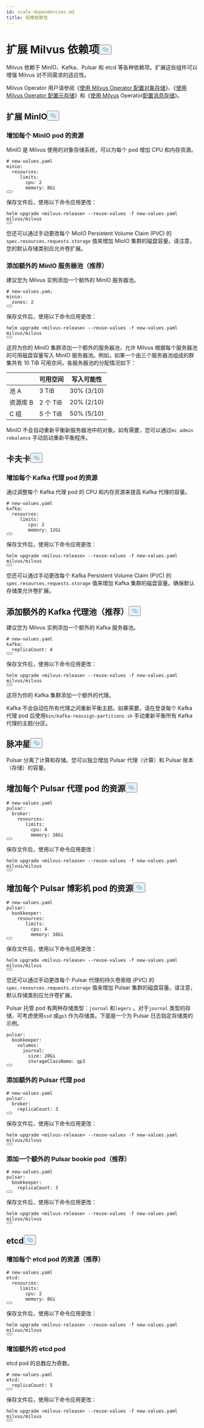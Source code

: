 ```yaml
---
id: scale-dependencies.md
title: 规模依赖性
---
```

<h1 id="Scale-Milvus-Dependencies" class="common-anchor-header">扩展 Milvus 依赖项<button data-href="#Scale-Milvus-Dependencies" class="anchor-icon" translate="no">
      <svg translate="no"
        aria-hidden="true"
        focusable="false"
        height="20"
        version="1.1"
        viewBox="0 0 16 16"
        width="16"
      >
        <path
          fill="#0092E4"
          fill-rule="evenodd"
          d="M4 9h1v1H4c-1.5 0-3-1.69-3-3.5S2.55 3 4 3h4c1.45 0 3 1.69 3 3.5 0 1.41-.91 2.72-2 3.25V8.59c.58-.45 1-1.27 1-2.09C10 5.22 8.98 4 8 4H4c-.98 0-2 1.22-2 2.5S3 9 4 9zm9-3h-1v1h1c1 0 2 1.22 2 2.5S13.98 12 13 12H9c-.98 0-2-1.22-2-2.5 0-.83.42-1.64 1-2.09V6.25c-1.09.53-2 1.84-2 3.25C6 11.31 7.55 13 9 13h4c1.45 0 3-1.69 3-3.5S14.5 6 13 6z"
        ></path>
      </svg>
    </button></h1><p>Milvus 依赖于 MinIO、Kafka、Pulsar 和 etcd 等各种依赖项。扩展这些组件可以增强 Milvus 对不同需求的适应性。</p>
<div class="alert note">
<p>Milvus Operator 用户请参阅《<a href="/docs/zh/object_storage_operator.md">使用 Milvus Operator 配置对象存储</a>》、《<a href="/docs/zh/meta_storage_operator.md">使用 Milvus Operator 配置元存储</a>》和《<a href="/docs/zh/message_storage_operator.md">使用 Milvus</a> Operator<a href="/docs/zh/message_storage_operator.md">配置消息存储</a>》。</p>
</div>
<h2 id="Scale-MinIO" class="common-anchor-header">扩展 MinIO<button data-href="#Scale-MinIO" class="anchor-icon" translate="no">
      <svg translate="no"
        aria-hidden="true"
        focusable="false"
        height="20"
        version="1.1"
        viewBox="0 0 16 16"
        width="16"
      >
        <path
          fill="#0092E4"
          fill-rule="evenodd"
          d="M4 9h1v1H4c-1.5 0-3-1.69-3-3.5S2.55 3 4 3h4c1.45 0 3 1.69 3 3.5 0 1.41-.91 2.72-2 3.25V8.59c.58-.45 1-1.27 1-2.09C10 5.22 8.98 4 8 4H4c-.98 0-2 1.22-2 2.5S3 9 4 9zm9-3h-1v1h1c1 0 2 1.22 2 2.5S13.98 12 13 12H9c-.98 0-2-1.22-2-2.5 0-.83.42-1.64 1-2.09V6.25c-1.09.53-2 1.84-2 3.25C6 11.31 7.55 13 9 13h4c1.45 0 3-1.69 3-3.5S14.5 6 13 6z"
        ></path>
      </svg>
    </button></h2><h3 id="Increase-resources-per-MinIO-pod" class="common-anchor-header">增加每个 MinIO pod 的资源</h3><p>MinIO 是 Milvus 使用的对象存储系统，可以为每个 pod 增加 CPU 和内存资源。</p>
<pre><code translate="no" class="language-yaml"><span class="hljs-comment"># new-values.yaml</span>
<span class="hljs-attr">minio:</span>
  <span class="hljs-attr">resources:</span>
     <span class="hljs-attr">limits:</span>
       <span class="hljs-attr">cpu:</span> <span class="hljs-number">2</span>
       <span class="hljs-attr">memory:</span> <span class="hljs-string">8Gi</span>
<button class="copy-code-btn"></button></code></pre>
<p>保存文件后，使用以下命令应用更改：</p>
<pre><code translate="no" class="language-shell">helm upgrade &lt;milvus-release&gt; --reuse-values -f new-values.yaml milvus/milvus
<button class="copy-code-btn"></button></code></pre>
<p>您还可以通过手动更改每个 MioIO Persistent Volume Claim (PVC) 的<code translate="no">spec.resources.requests.storage</code> 值来增加 MioIO 集群的磁盘容量。请注意，您的默认存储类别应允许卷扩展。</p>
<h3 id="Add-an-extra-MinIO-server-pool-Recommended" class="common-anchor-header">添加额外的 MinIO 服务器池（推荐）</h3><p>建议您为 Milvus 实例添加一个额外的 MinIO 服务器池。</p>
<pre><code translate="no" class="language-yaml"><span class="hljs-comment"># new-values.yam;</span>
<span class="hljs-attr">minio:</span>
  <span class="hljs-attr">zones:</span> <span class="hljs-number">2</span>
<button class="copy-code-btn"></button></code></pre>
<p>保存文件后，使用以下命令应用更改：</p>
<pre><code translate="no" class="language-shell">helm upgrade &lt;milvus-release&gt; --reuse-values -f new-values.yaml milvus/milvus
<button class="copy-code-btn"></button></code></pre>
<p>这将为你的 MinIO 集群添加一个额外的服务器池，允许 Milvus 根据每个服务器池的可用磁盘容量写入 MinIO 服务器池。例如，如果一个由三个服务器池组成的群集共有 10 TiB 可用空间，各服务器池的分配情况如下：</p>
<table>
<thead>
<tr><th></th><th>可用空间</th><th>写入可能性</th></tr>
</thead>
<tbody>
<tr><td>池 A</td><td>3 TiB</td><td>30% (3/10)</td></tr>
<tr><td>资源库 B</td><td>2 个 TiB</td><td>20% (2/10)</td></tr>
<tr><td>C 组</td><td>5 个 TiB</td><td>50% (5/10)</td></tr>
</tbody>
</table>
<div class="alert note">
<p>MinIO 不会自动重新平衡新服务器池中的对象。如有需要，您可以通过<code translate="no">mc admin rebalance</code> 手动启动重新平衡程序。</p>
</div>
<h2 id="Kafka" class="common-anchor-header">卡夫卡<button data-href="#Kafka" class="anchor-icon" translate="no">
      <svg translate="no"
        aria-hidden="true"
        focusable="false"
        height="20"
        version="1.1"
        viewBox="0 0 16 16"
        width="16"
      >
        <path
          fill="#0092E4"
          fill-rule="evenodd"
          d="M4 9h1v1H4c-1.5 0-3-1.69-3-3.5S2.55 3 4 3h4c1.45 0 3 1.69 3 3.5 0 1.41-.91 2.72-2 3.25V8.59c.58-.45 1-1.27 1-2.09C10 5.22 8.98 4 8 4H4c-.98 0-2 1.22-2 2.5S3 9 4 9zm9-3h-1v1h1c1 0 2 1.22 2 2.5S13.98 12 13 12H9c-.98 0-2-1.22-2-2.5 0-.83.42-1.64 1-2.09V6.25c-1.09.53-2 1.84-2 3.25C6 11.31 7.55 13 9 13h4c1.45 0 3-1.69 3-3.5S14.5 6 13 6z"
        ></path>
      </svg>
    </button></h2><h3 id="Increase-resource-per-Kafka-broker-pod" class="common-anchor-header">增加每个 Kafka 代理 pod 的资源</h3><p>通过调整每个 Kafka 代理 pod 的 CPU 和内存资源来提高 Kafka 代理的容量。</p>
<pre><code translate="no" class="language-yaml"><span class="hljs-comment"># new-values.yaml</span>
<span class="hljs-attr">kafka:</span>
  <span class="hljs-attr">resources:</span>
     <span class="hljs-attr">limits:</span>
        <span class="hljs-attr">cpu:</span> <span class="hljs-number">2</span>
        <span class="hljs-attr">memory:</span> <span class="hljs-string">12Gi</span>
<button class="copy-code-btn"></button></code></pre>
<p>保存文件后，使用以下命令应用更改：</p>
<pre><code translate="no" class="language-bash">helm upgrade &lt;milvus-release&gt; --reuse-values -f new-values.yaml milvus/milvus
<button class="copy-code-btn"></button></code></pre>
<p>您还可以通过手动更改每个 Kafka Persistent Volume Claim (PVC) 的<code translate="no">spec.resources.requests.storage</code> 值来增加 Kafka 集群的磁盘容量。确保默认存储类允许卷扩展。</p>
<h2 id="Add-an-extra-Kafka-broker-pool-Recommended" class="common-anchor-header">添加额外的 Kafka 代理池（推荐）<button data-href="#Add-an-extra-Kafka-broker-pool-Recommended" class="anchor-icon" translate="no">
      <svg translate="no"
        aria-hidden="true"
        focusable="false"
        height="20"
        version="1.1"
        viewBox="0 0 16 16"
        width="16"
      >
        <path
          fill="#0092E4"
          fill-rule="evenodd"
          d="M4 9h1v1H4c-1.5 0-3-1.69-3-3.5S2.55 3 4 3h4c1.45 0 3 1.69 3 3.5 0 1.41-.91 2.72-2 3.25V8.59c.58-.45 1-1.27 1-2.09C10 5.22 8.98 4 8 4H4c-.98 0-2 1.22-2 2.5S3 9 4 9zm9-3h-1v1h1c1 0 2 1.22 2 2.5S13.98 12 13 12H9c-.98 0-2-1.22-2-2.5 0-.83.42-1.64 1-2.09V6.25c-1.09.53-2 1.84-2 3.25C6 11.31 7.55 13 9 13h4c1.45 0 3-1.69 3-3.5S14.5 6 13 6z"
        ></path>
      </svg>
    </button></h2><p>建议您为 Milvus 实例添加一个额外的 Kafka 服务器池。</p>
<pre><code translate="no" class="language-yaml"><span class="hljs-comment"># new-values.yaml</span>
<span class="hljs-attr">kafka:</span>
  <span class="hljs-attr">replicaCount:</span> <span class="hljs-number">4</span>
<button class="copy-code-btn"></button></code></pre>
<p>保存文件后，使用以下命令应用更改：</p>
<pre><code translate="no" class="language-shell">helm upgrade &lt;milvus-release&gt; --reuse-values -f new-values.yaml milvus/milvus
<button class="copy-code-btn"></button></code></pre>
<p>这将为你的 Kafka 集群添加一个额外的代理。</p>
<div class="alert note">
<p>Kafka 不会自动在所有代理之间重新平衡主题。如果需要，请在登录每个 Kafka 代理 pod 后使用<code translate="no">bin/kafka-reassign-partitions.sh</code> 手动重新平衡所有 Kafka 代理的主题/分区。</p>
</div>
<h2 id="Pulsar" class="common-anchor-header">脉冲星<button data-href="#Pulsar" class="anchor-icon" translate="no">
      <svg translate="no"
        aria-hidden="true"
        focusable="false"
        height="20"
        version="1.1"
        viewBox="0 0 16 16"
        width="16"
      >
        <path
          fill="#0092E4"
          fill-rule="evenodd"
          d="M4 9h1v1H4c-1.5 0-3-1.69-3-3.5S2.55 3 4 3h4c1.45 0 3 1.69 3 3.5 0 1.41-.91 2.72-2 3.25V8.59c.58-.45 1-1.27 1-2.09C10 5.22 8.98 4 8 4H4c-.98 0-2 1.22-2 2.5S3 9 4 9zm9-3h-1v1h1c1 0 2 1.22 2 2.5S13.98 12 13 12H9c-.98 0-2-1.22-2-2.5 0-.83.42-1.64 1-2.09V6.25c-1.09.53-2 1.84-2 3.25C6 11.31 7.55 13 9 13h4c1.45 0 3-1.69 3-3.5S14.5 6 13 6z"
        ></path>
      </svg>
    </button></h2><p>Pulsar 分离了计算和存储。您可以独立增加 Pulsar 代理（计算）和 Pulsar 账本（存储）的容量。</p>
<h2 id="Increase-resources-per-Pulsar-broker-pod" class="common-anchor-header">增加每个 Pulsar 代理 pod 的资源<button data-href="#Increase-resources-per-Pulsar-broker-pod" class="anchor-icon" translate="no">
      <svg translate="no"
        aria-hidden="true"
        focusable="false"
        height="20"
        version="1.1"
        viewBox="0 0 16 16"
        width="16"
      >
        <path
          fill="#0092E4"
          fill-rule="evenodd"
          d="M4 9h1v1H4c-1.5 0-3-1.69-3-3.5S2.55 3 4 3h4c1.45 0 3 1.69 3 3.5 0 1.41-.91 2.72-2 3.25V8.59c.58-.45 1-1.27 1-2.09C10 5.22 8.98 4 8 4H4c-.98 0-2 1.22-2 2.5S3 9 4 9zm9-3h-1v1h1c1 0 2 1.22 2 2.5S13.98 12 13 12H9c-.98 0-2-1.22-2-2.5 0-.83.42-1.64 1-2.09V6.25c-1.09.53-2 1.84-2 3.25C6 11.31 7.55 13 9 13h4c1.45 0 3-1.69 3-3.5S14.5 6 13 6z"
        ></path>
      </svg>
    </button></h2><pre><code translate="no" class="language-yaml"><span class="hljs-comment"># new-values.yaml</span>
<span class="hljs-attr">pulsar:</span>
  <span class="hljs-attr">broker:</span>
    <span class="hljs-attr">resources:</span>
       <span class="hljs-attr">limits:</span>
         <span class="hljs-attr">cpu:</span> <span class="hljs-number">4</span>
         <span class="hljs-attr">memory:</span> <span class="hljs-string">16Gi</span>
<button class="copy-code-btn"></button></code></pre>
<p>保存文件后，使用以下命令应用更改：</p>
<pre><code translate="no" class="language-shell">helm upgrade &lt;milvus-release&gt; --reuse-values -f new-values.yaml milvus/milvus
<button class="copy-code-btn"></button></code></pre>
<h2 id="Increase-resources-per-Pulsar-bookie-pod" class="common-anchor-header">增加每个 Pulsar 博彩机 pod 的资源<button data-href="#Increase-resources-per-Pulsar-bookie-pod" class="anchor-icon" translate="no">
      <svg translate="no"
        aria-hidden="true"
        focusable="false"
        height="20"
        version="1.1"
        viewBox="0 0 16 16"
        width="16"
      >
        <path
          fill="#0092E4"
          fill-rule="evenodd"
          d="M4 9h1v1H4c-1.5 0-3-1.69-3-3.5S2.55 3 4 3h4c1.45 0 3 1.69 3 3.5 0 1.41-.91 2.72-2 3.25V8.59c.58-.45 1-1.27 1-2.09C10 5.22 8.98 4 8 4H4c-.98 0-2 1.22-2 2.5S3 9 4 9zm9-3h-1v1h1c1 0 2 1.22 2 2.5S13.98 12 13 12H9c-.98 0-2-1.22-2-2.5 0-.83.42-1.64 1-2.09V6.25c-1.09.53-2 1.84-2 3.25C6 11.31 7.55 13 9 13h4c1.45 0 3-1.69 3-3.5S14.5 6 13 6z"
        ></path>
      </svg>
    </button></h2><pre><code translate="no" class="language-yaml"><span class="hljs-comment"># new-values.yaml</span>
<span class="hljs-attr">pulsar:</span>
  <span class="hljs-attr">bookkeeper:</span>
    <span class="hljs-attr">resources:</span>
       <span class="hljs-attr">limits:</span>
         <span class="hljs-attr">cpu:</span> <span class="hljs-number">4</span>
         <span class="hljs-attr">memory:</span> <span class="hljs-string">16Gi</span>
<button class="copy-code-btn"></button></code></pre>
<p>保存文件后，使用以下命令应用更改：</p>
<pre><code translate="no" class="language-shell">helm upgrade &lt;milvus-release&gt; --reuse-values -f new-values.yaml milvus/milvus
<button class="copy-code-btn"></button></code></pre>
<p>您还可以通过手动更改每个 Pulsar 代理的持久卷索赔 (PVC) 的<code translate="no">spec.resources.requests.storage</code> 值来增加 Pulsar 集群的磁盘容量。请注意，默认存储类别应允许卷扩展。</p>
<p>Pulsar 托管 pod 有两种存储类型：<code translate="no">journal</code> 和<code translate="no">legers</code> 。对于<code translate="no">journal</code> 类型的存储，可考虑使用<code translate="no">ssd</code> 或<code translate="no">gp3</code> 作为存储类。下面是一个为 Pulsar 日志指定存储类的示例。</p>
<pre><code translate="no"><span class="hljs-attr">pulsar:</span>
  <span class="hljs-attr">bookkeeper:</span>
    <span class="hljs-attr">volumes:</span>
      <span class="hljs-attr">journal:</span>
        <span class="hljs-attr">size:</span> <span class="hljs-string">20Gi</span>
        <span class="hljs-attr">storageClassName:</span> <span class="hljs-string">gp3</span>
<button class="copy-code-btn"></button></code></pre>
<h3 id="Add-an-extra-Pulsar-broker-pod" class="common-anchor-header">添加额外的 Pulsar 代理 pod</h3><pre><code translate="no" class="language-yaml"><span class="hljs-comment"># new-values.yaml</span>
<span class="hljs-attr">pulsar:</span>
  <span class="hljs-attr">broker:</span>
    <span class="hljs-attr">replicaCount:</span> <span class="hljs-number">3</span>
<button class="copy-code-btn"></button></code></pre>
<p>保存文件后，使用以下命令应用更改：</p>
<pre><code translate="no" class="language-shell">helm upgrade &lt;milvus-release&gt; --reuse-values -f new-values.yaml milvus/milvus
<button class="copy-code-btn"></button></code></pre>
<h3 id="Add-an-extra-Pulsar-bookie-pod-Recommended" class="common-anchor-header">添加一个额外的 Pulsar bookie pod（推荐）</h3><pre><code translate="no" class="language-yaml"><span class="hljs-comment"># new-values.yaml</span>
<span class="hljs-attr">pulsar:</span>
  <span class="hljs-attr">bookkeeper:</span>
    <span class="hljs-attr">replicaCount:</span> <span class="hljs-number">3</span>
<button class="copy-code-btn"></button></code></pre>
<p>保存文件后，使用以下命令应用更改：</p>
<pre><code translate="no" class="language-shell">helm upgrade &lt;milvus-release&gt; --reuse-values -f new-values.yaml milvus/milvus
<button class="copy-code-btn"></button></code></pre>
<h2 id="etcd" class="common-anchor-header">etcd<button data-href="#etcd" class="anchor-icon" translate="no">
      <svg translate="no"
        aria-hidden="true"
        focusable="false"
        height="20"
        version="1.1"
        viewBox="0 0 16 16"
        width="16"
      >
        <path
          fill="#0092E4"
          fill-rule="evenodd"
          d="M4 9h1v1H4c-1.5 0-3-1.69-3-3.5S2.55 3 4 3h4c1.45 0 3 1.69 3 3.5 0 1.41-.91 2.72-2 3.25V8.59c.58-.45 1-1.27 1-2.09C10 5.22 8.98 4 8 4H4c-.98 0-2 1.22-2 2.5S3 9 4 9zm9-3h-1v1h1c1 0 2 1.22 2 2.5S13.98 12 13 12H9c-.98 0-2-1.22-2-2.5 0-.83.42-1.64 1-2.09V6.25c-1.09.53-2 1.84-2 3.25C6 11.31 7.55 13 9 13h4c1.45 0 3-1.69 3-3.5S14.5 6 13 6z"
        ></path>
      </svg>
    </button></h2><h3 id="Increase-resources-per-etcd-pod-recommended" class="common-anchor-header">增加每个 etcd pod 的资源（推荐）</h3><pre><code translate="no" class="language-yaml"><span class="hljs-comment"># new-values.yaml</span>
<span class="hljs-attr">etcd:</span>
  <span class="hljs-attr">resources:</span>
     <span class="hljs-attr">limits:</span>
       <span class="hljs-attr">cpu:</span> <span class="hljs-number">2</span>
       <span class="hljs-attr">memory:</span> <span class="hljs-string">8Gi</span>
<button class="copy-code-btn"></button></code></pre>
<p>保存文件后，使用以下命令应用更改：</p>
<pre><code translate="no" class="language-shell">helm upgrade &lt;milvus-release&gt; --reuse-values -f new-values.yaml milvus/milvus
<button class="copy-code-btn"></button></code></pre>
<h3 id="Add-extra-etcd-pods" class="common-anchor-header">增加额外的 etcd pod</h3><p>etcd pod 的总数应为奇数。</p>
<pre><code translate="no" class="language-yaml"><span class="hljs-comment"># new-values.yaml</span>
<span class="hljs-attr">etcd:</span>
  <span class="hljs-attr">replicaCount:</span> <span class="hljs-number">5</span>
<button class="copy-code-btn"></button></code></pre>
<p>保存文件后，使用以下命令应用更改：</p>
<pre><code translate="no" class="language-shell">helm upgrade &lt;milvus-release&gt; --reuse-values -f new-values.yaml milvus/milvus
<button class="copy-code-btn"></button></code></pre>
